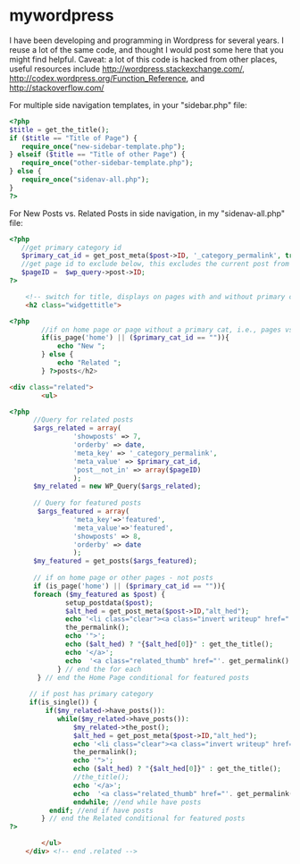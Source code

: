 mywordpress
===========

I have been developing and programming in Wordpress for several years. I reuse a lot of the same code, and thought I would post some here that you might find helpful. Caveat: a lot of this code is hacked from other places, useful resources include http://wordpress.stackexchange.com/, http://codex.wordpress.org/Function_Reference, and http://stackoverflow.com/ 

For multiple side navigation templates, in your "sidebar.php" file:
```php
<?php 
$title = get_the_title();
if ($title == "Title of Page") {
   require_once("new-sidebar-template.php");
} elseif ($title == "Title of other Page") {
   require_once("other-sidebar-template.php");
} else {
   require_once("sidenav-all.php");
}
?>
```

For New Posts vs. Related Posts in side navigation, in my "sidenav-all.php" file:
```php
<?php
   //get primary category id
   $primary_cat_id = get_post_meta($post->ID, '_category_permalink', true);
   //get page id to exclude below, this excludes the current post from showing in "Related"
   $pageID =  $wp_query->post->ID;
?>  
```
```html
	<!-- switch for title, displays on pages with and without primary category -->
	<h2 class="widgettitle">
```
```php
<?php 
		//if on home page or page without a primary cat, i.e., pages vs. posts
		if(is_page('home') || ($primary_cat_id == "")){ 
			echo "New ";
		} else {
			echo "Related ";
		} ?>posts</h2>
```
```html
<div class="related">
		<ul>
```
```php
<?php
      //Query for related posts
      $args_related = array(
         		'showposts' => 7,
	      		'orderby' => date,
	      		'meta_key' => '_category_permalink',
	      		'meta_value' => $primary_cat_id,
	      		'post__not_in' => array($pageID)
	      		);
      $my_related = new WP_Query($args_related);
      
      // Query for featured posts
	   $args_featured = array(
	      		'meta_key'=>'featured', 
	      		'meta_value'=>'featured',
	      		'showposts' => 8,
	      		'orderby' => date
	      		);
      $my_featured = get_posts($args_featured);
      
      // if on home page or other pages - not posts
      if (is_page('home') || ($primary_cat_id == "")){
      foreach ($my_featured as $post) {
	          setup_postdata($post);
	          $alt_hed = get_post_meta($post->ID,"alt_hed");
	          echo '<li class="clear"><a class="invert writeup" href="';
	          the_permalink();
	          echo '">';
	          echo ($alt_hed) ? "{$alt_hed[0]}" : get_the_title();
	          echo '</a>';
	          echo  '<a class="related_thumb" href="'. get_permalink() .'">'. get_the_post_thumbnail(null, 'small-post-thumbnail', array('title' => ''.get_the_title().'')) .'</a></li>';
	        } // end the for each
       } // end the Home Page conditional for featured posts
     
     // if post has primary category
     if(is_single()) {
    	 if($my_related->have_posts()):
    	 	while($my_related->have_posts()):
    	 		$my_related->the_post();
				$alt_hed = get_post_meta($post->ID,"alt_hed");
	          	echo '<li class="clear"><a class="invert writeup" href="';
	          	the_permalink();
	          	echo '">';
	          	echo ($alt_hed) ? "{$alt_hed[0]}" : get_the_title();
	          	//the_title();
	          	echo '</a>';
	          	echo  '<a class="related_thumb" href="'. get_permalink() .'">'. get_the_post_thumbnail(null, 'small-post-thumbnail', array('title' => ''.get_the_title().'')) .'</a></li>';  
	           	endwhile; //end while have posts
          endif; //end if have posts
        } // end the Related conditional for featured posts
?>
```
```html
        </ul>
	</div> <!-- end .related -->
```
